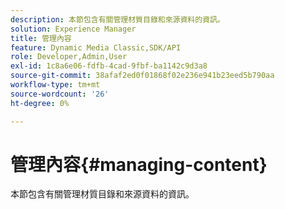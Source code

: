 ```yaml
---
description: 本節包含有關管理材質目錄和來源資料的資訊。
solution: Experience Manager
title: 管理內容
feature: Dynamic Media Classic,SDK/API
role: Developer,Admin,User
exl-id: 1c8a6e06-fdfb-4cad-9fbf-ba1142c9d3a8
source-git-commit: 38afaf2ed0f01868f02e236e941b23eed5b790aa
workflow-type: tm+mt
source-wordcount: '26'
ht-degree: 0%

---
```


# 管理內容{#managing-content}

本節包含有關管理材質目錄和來源資料的資訊。
